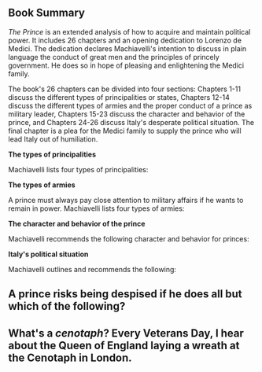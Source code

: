 Book Summary
------------

*The Prince* is an extended analysis of how to acquire and maintain
political power. It includes 26 chapters and an opening dedication to
Lorenzo de Medici. The dedication declares Machiavelli's intention to
discuss in plain language the conduct of great men and the principles of
princely government. He does so in hope of pleasing and enlightening the
Medici family.

The book's 26 chapters can be divided into four sections: Chapters 1-11
discuss the different types of principalities or states, Chapters 12-14
discuss the different types of armies and the proper conduct of a prince
as military leader, Chapters 15-23 discuss the character and behavior of
the prince, and Chapters 24-26 discuss Italy's desperate political
situation. The final chapter is a plea for the Medici family to supply
the prince who will lead Italy out of humiliation.

**The types of principalities**

Machiavelli lists four types of principalities:

**The types of armies**

A prince must always pay close attention to military affairs if he wants
to remain in power. Machiavelli lists four types of armies:

**The character and behavior of the prince**

Machiavelli recommends the following character and behavior for princes:

**Italy's political situation**

Machiavelli outlines and recommends the following:

A prince risks being despised if he does all but which of the following?
------------------------------------------------------------------------

What's a *cenotaph*? Every Veterans Day, I hear about the Queen of England laying a wreath at the Cenotaph in London.
---------------------------------------------------------------------------------------------------------------------



